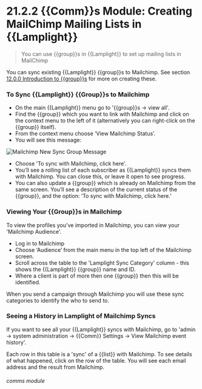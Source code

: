 # 21.2.2 {{Comm}}s Module: Creating MailChimp Mailing Lists in {{Lamplight}}

> You can use {{group}}s in {{Lamplight}} to set up mailing lists in MailChimp


You can sync existing {{Lamplight}} {{group}}s to Mailchimp. See section [12.0.0  Introduction to {{group}}s](/help/index/p/12.0.0) for more on creating these. 

### To Sync {{Lamplight}} {{Group}}s to Mailchimp

- On the main {{Lamplight}} menu go to '{{group}}s -> view all'.
- Find the {{group}} which you want to link with Mailchimp and click on the context menu to the left of it (alternatively you can right-click on the {{group}} itself).
- From the context menu choose ‘View Mailchimp Status’.  
- You will see this message:

![Mailchimp New Sync Group Message](21.2.2a.png)

- Choose 'To sync with Mailchimp, click here'.
- You’ll see a rolling list of each subscriber as {{Lamplight}} syncs them with Mailchimp. You can close this, or leave it open to see progress.
- You can also update a {{group}} which is already on Mailchimp from the same screen. You’ll see a description of the current status of the {{group}}, and the option: ‘To sync with Mailchimp, click here.’


### Viewing Your {{Group}}s in Mailchimp  

To view the profiles you've imported in Mailchimp, you can view your 'Mailchimp Audience'.  

- Log in to Mailchimp
- Choose ‘Audience’ from the main menu in the top left of the Mailchimp screen.  
- Scroll across the table to the 'Lamplight Sync Category' column - this shows the {{Lamplight}} {{group}} name and ID.
- Where a client is part of more then one {{group}} then this will be identified.

When you send a campaign through Mailchimp you will use these sync categories to identify the who to send to.

### Seeing a History in Lamplight of Mailchimp Syncs  

If you want to see all your {{Lamplight}} syncs with Mailchimp, go to 'admin -> system administration -> {{Comm}} Settings -> View Mailchimp event history'.

Each row in this table is a 'sync' of a {{list}} with Mailchimp.  To see details of what happened, click on the row of the table.  You will see each email address and the result from Mailchimp.

###### comms module

